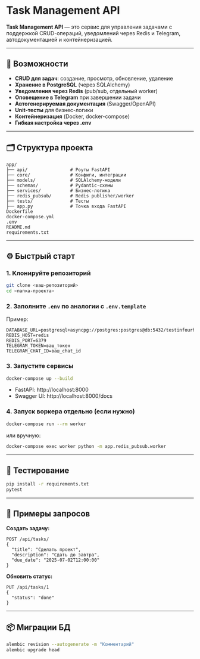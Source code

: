 # Task Management API

**Task Management API** — это сервис для управления задачами с поддержкой CRUD-операций, уведомлений через Redis и Telegram, автодокументацией и контейнеризацией.

---

## 🚀 Возможности

- **CRUD для задач**: создание, просмотр, обновление, удаление
- **Хранение в PostgreSQL** (через SQLAlchemy)
- **Уведомления через Redis** (pub/sub, отдельный worker)
- **Оповещение в Telegram** при завершении задачи
- **Автогенерируемая документация** (Swagger/OpenAPI)
- **Unit-тесты** для бизнес-логики
- **Контейнеризация** (Docker, docker-compose)
- **Гибкая настройка через .env**

---

## 🗂️ Структура проекта

```
app/
├── api/                # Роуты FastAPI
├── core/               # Конфиги, интеграции
├── models/             # SQLAlchemy-модели
├── schemas/            # Pydantic-схемы
├── services/           # Бизнес-логика
├── redis_pubsub/       # Redis publisher/worker
├── tests/              # Тесты
├── app.py              # Точка входа FastAPI
Dockerfile
docker-compose.yml
.env
README.md
requirements.txt
```

---

## ⚙️ Быстрый старт

### 1. Клонируйте репозиторий

```sh
git clone <ваш-репозиторий>
cd <папка-проекта>
```

### 2. Заполните `.env` по аналогии с `.env.template`

Пример:
```
DATABASE_URL=postgresql+asyncpg://postgres:postgres@db:5432/testinfourhours
REDIS_HOST=redis
REDIS_PORT=6379
TELEGRAM_TOKEN=ваш_токен
TELEGRAM_CHAT_ID=ваш_chat_id
```

### 3. Запустите сервисы

```sh
docker-compose up --build
```

- FastAPI: http://localhost:8000
- Swagger UI: http://localhost:8000/docs

### 4. Запуск воркера отдельно (если нужно)

```sh
docker-compose run --rm worker
```
или вручную:
```sh
docker-compose exec worker python -m app.redis_pubsub.worker
```

---

## 🧪 Тестирование

```sh
pip install -r requirements.txt
pytest
```

---

## 📝 Примеры запросов

**Создать задачу:**
```http
POST /api/tasks/
{
  "title": "Сделать проект",
  "description": "Сдать до завтра",
  "due_date": "2025-07-02T12:00:00"
}
```

**Обновить статус:**
```http
PUT /api/tasks/1
{
  "status": "done"
}
```

---

## 📦 Миграции БД

```sh
alembic revision --autogenerate -m "Комментарий"
alembic upgrade head
```

